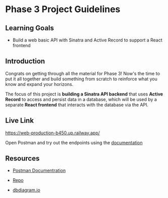 # Phase 3 Project Guidelines

## Learning Goals

- Build a web basic API with Sinatra and Active Record to support a React
  frontend

## Introduction

Congrats on getting through all the material for Phase 3! Now's the time to put
it all together and build something from scratch to reinforce what you know and
expand your horizons.

The focus of this project is **building a Sinatra API backend** that uses
**Active Record** to access and persist data in a database, which will be used
by a separate **React frontend** that interacts with the database via the API.

## Live Link
https://web-production-b450.up.railway.app/

Open Postman and try out the endpoints using the [documentation](https://documenter.getpostman.com/view/21461670/2s93CSoAX5)

## Resources

* [Postman Documentration](https://documenter.getpostman.com/view/21461670/2s93CSoAX5)

* [Repo](https://github.com/layersony/Sinatra_crud)

* [dbdiagram.io](https://dbdiagram.io/d/631277800911f91ba526cc0a)

